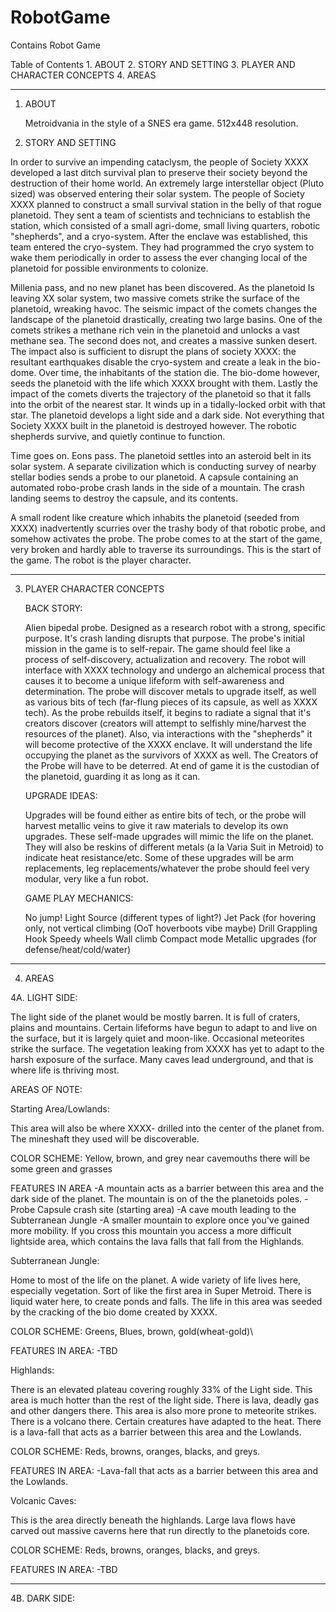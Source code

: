 # RobotGame

Contains Robot Game

Table of Contents
1\. ABOUT
2\. STORY AND SETTING
3\. PLAYER AND CHARACTER CONCEPTS
4\. AREAS

* * *

1.  ABOUT

    Metroidvania in the style of a SNES era game. 512x448 resolution.

2.  STORY AND SETTING

In order to survive an impending cataclysm, the people of Society XXXX developed a last ditch survival plan to preserve their society beyond the destruction of their home world. An extremely large interstellar object (Pluto sized) was observed entering their solar system. The people of Society XXXX planned to construct a small survival station in the belly of that rogue planetoid. They sent a team of scientists and technicians to establish the station, which consisted of a small agri-dome, small living quarters, robotic "shepherds", and a cryo-system. After the enclave was established, this team entered the cryo-system. They had programmed  the cryo system to wake them periodically in order to assess the ever changing local of the planetoid for possible environments to colonize.

Millenia pass, and no new planet has been discovered. As the planetoid Is leaving XX solar system, two massive comets strike the surface of the planetoid, wreaking havoc. The seismic impact of the comets changes the landscape of the planetoid drastically, creating two large basins. One of the comets strikes a methane rich vein in the planetoid and unlocks a vast methane sea. The second does not, and creates a massive sunken desert. The impact also is sufficient to disrupt the plans of society XXXX: the resultant earthquakes disable the cryo-system and create a leak in the bio-dome. Over time, the inhabitants of the station die. The bio-dome however, seeds the planetoid with the life which XXXX brought with them. Lastly the impact of the comets diverts the trajectory of the planetoid so that it falls into the orbit of the nearest star. It winds up in a tidally-locked orbit with that star. The planetoid develops a light side and a dark side. Not everything that Society XXXX built in the planetoid is destroyed however. The robotic shepherds survive, and quietly continue to function.

Time goes on. Eons pass. The planetoid settles into an asteroid belt in its solar system. A separate civilization which is conducting survey of nearby stellar bodies sends a probe to our planetoid. A capsule containing an automated robo-probe crash lands in the side of a mountain. The crash landing seems to destroy the capsule, and its contents.

A small rodent like creature which inhabits the planetoid (seeded from XXXX) inadvertently scurries over the trashy body of that robotic probe, and somehow activates the probe. The probe comes to at the start of the game, very broken and hardly able to traverse its surroundings. This is the start of the game. The robot is the player character.

* * *

3.  PLAYER CHARACTER CONCEPTS

    BACK STORY:

    Alien bipedal probe. Designed as a research robot with a strong, specific purpose. It's crash landing disrupts that purpose. The probe's initial mission in the game is to self-repair. The game should feel like a process of self-discovery, actualization and recovery. The robot will interface with XXXX technology and undergo an alchemical process that causes it to become a unique lifeform with self-awareness and determination. The probe will discover metals to upgrade itself, as well as various bits of tech (far-flung pieces of its capsule, as well as XXXX tech). As the probe rebuilds itself, it begins to radiate a signal that it's creators discover (creators will attempt to selfishly mine/harvest the resources of the planet). Also, via interactions with the "shepherds" it will become protective of the XXXX enclave. It will understand the life occupying the planet as the survivors of XXXX as well. The Creators of the Probe will have to be deterred. At end of game it is the custodian of the planetoid, guarding it as long as it can.

    UPGRADE IDEAS:

    Upgrades will be found either as entire bits of tech, or the probe will harvest metallic veins to give it raw materials to develop its own upgrades. These self-made upgrades will mimic the life on the planet. They will also be reskins of different metals (a la Varia Suit in Metroid) to indicate heat resistance/etc. Some of these upgrades will be arm replacements, leg replacements/whatever the probe should feel very modular, very like a fun robot.

    GAME PLAY MECHANICS:

    No jump!
    Light Source (different types of light?)
    Jet Pack (for hovering only, not vertical climbing (OoT hoverboots vibe maybe)
    Drill
    Grappling Hook
    Speedy wheels
    Wall climb
    Compact mode
    Metallic upgrades (for defense/heat/cold/water)

* * *

4.  AREAS

4A. LIGHT SIDE:

The light side of the planet would be mostly barren.  It is full of craters, plains and mountains. Certain lifeforms have begun 	to adapt to and live on the surface, but it is largely quiet and moon-like. Occasional meteorites strike the surface. The 		vegetation leaking from XXXX has yet to adapt to the harsh exposure of the surface. Many caves lead underground, and that is 		where life is thriving most.

AREAS OF NOTE:

Starting Area/Lowlands:

This area will also be where XXXX- drilled into the center of the planet from. The mineshaft they used will be discoverable.

COLOR SCHEME:
	Yellow, brown, and grey
	near cavemouths there will be some green and grasses

FEATURES IN AREA
	\-A mountain acts as a barrier between this area and the dark side of the planet.  The mountain is on of the the planetoids 		poles.
	\-Probe Capsule crash site (starting area)
	\-A cave mouth leading to the Subterranean Jungle
	\-A smaller mountain to explore once you've gained more mobility.  If you cross this mountain you access a more difficult 		lightside area, which contains the lava falls that fall from the Highlands.

Subterranean Jungle:

Home to most of the life on the planet. A wide variety of life lives here, especially vegetation. Sort of like the first area in 	Super Metroid. There is liquid water here, to create ponds and falls. The life in this area was seeded by the cracking of the bio 	dome created by XXXX.

COLOR SCHEME:
	Greens, Blues, brown, gold(wheat-gold)\\

FEATURES IN AREA:
		\-TBD

Highlands:

There is an elevated plateau covering roughly 33% of the Light side. This area is much hotter than the rest of the light side. There is lava, deadly gas and other dangers there. This area is also more prone to meteorite strikes. There is a volcano there. Certain creatures have adapted to the heat. There is a lava-fall that acts as a barrier between this area and the Lowlands.

COLOR SCHEME:
	Reds, browns, oranges, blacks, and greys.

FEATURES IN AREA:
	\-Lava-fall that acts as a barrier between this area and the Lowlands.

Volcanic Caves:

This is the area directly beneath the highlands. Large lava flows have carved out massive caverns here that run directly to the 	planetoids core.

COLOR SCHEME:
	Reds, browns, oranges, blacks, and greys.

FEATURES IN AREA:
	\-TBD

* * *

4B. DARK SIDE:
